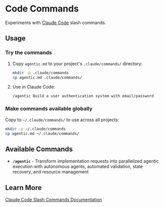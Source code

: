# Code Commands

Experiments with [Claude Code](https://claude.ai/code) slash commands.

## Usage

### Try the commands

1. Copy `agentic.md` to your project's `.claude/commands/` directory:
   ```bash
   mkdir -p .claude/commands
   cp agentic.md .claude/commands/
   ```

2. Use in Claude Code:
   ```
   /agentic Build a user authentication system with email/password
   ```

### Make commands available globally

Copy to `~/.claude/commands/` to use across all projects:
```bash
mkdir -p ~/.claude/commands
cp agentic.md ~/.claude/commands/
```

## Available Commands

- **`/agentic`** - Transform implementation requests into parallelized agentic execution with autonomous agents, automated validation, state recovery, and resource management

## Learn More

[Claude Code Slash Commands Documentation](https://docs.claude.com/en/docs/claude-code/slash-commands)

